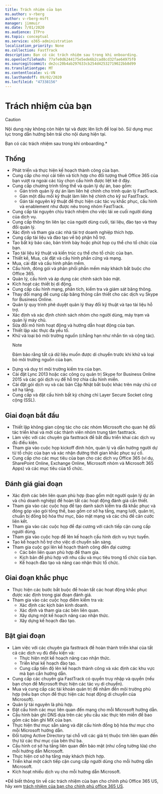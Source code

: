```yaml
---
title: Trách nhiệm của bạn
ms.author: v-rberg
author: v-rberg-msft
manager: jimmuir
ms.date: 7/01/2020
ms.audience: ITPro
ms.topic: conceptual
ms.service: o365-administration
localization_priority: None
ms.collection: FastTrack
description: Bạn có các trách nhiệm sau trong khi onboarding.
ms.openlocfilehash: 77afe0d6244175e5ede6b2cad8cd32fae64975f0
ms.sourcegitcommit: de2cc20b4ab297633cb254d42532719022bb8d99
ms.translationtype: MT
ms.contentlocale: vi-VN
ms.lasthandoff: 09/02/2020
ms.locfileid: "47338156"
---
```

# <a name="your-responsibilities"></a>Trách nhiệm của bạn

> [!CAUTION]
> Nội dung này không còn hiện tại và được lên lịch để loại bỏ. Sử dụng mục lục trong dẫn hướng bên trái cho nội dung hiện tại.

Bạn có các trách nhiệm sau trong khi onboarding.\*
  
## <a name="general"></a>Thống

- Phát triển và thực hiện kế hoạch thành công của bạn.
- Cung cấp cho mọi cải tiến và tích hợp cho đối tượng thuê Office 365 của bạn vượt ra ngoài các tùy chọn cấu hình được liệt kê ở đây.  
- Cung cấp chương trình tổng thể và quản lý dự án, bao gồm: 
  - Gán trình quản lý dự án làm liên hệ chính cho trình quản lý FastTrack.
  - Gán một đầu mối kỹ thuật làm liên hệ chính cho kỹ sư FastTrack.
  - Gán tài nguyên kỹ thuật để thực hiện các tác vụ khắc phục, cấu hình và enablement như được nêu trong nhóm FastTrack. 
- Cung cấp tài nguyên chịu trách nhiệm cho việc lái xe cuối người dùng của dịch vụ. 
- Cung cấp thông tin liên lạc của người dùng cuối, tài liệu, đào tạo và thay đổi quản lý.
- Xác định và tham gia các nhà tài trợ doanh nghiệp thích hợp.  
- Cung cấp tài liệu và đào tạo về bộ phận hỗ trợ.  
- Tạo bất kỳ báo cáo, bản trình bày hoặc phút họp cụ thể cho tổ chức của bạn. 
- Tạo tài liệu kỹ thuật và kiến trúc cụ thể cho tổ chức của bạn.   
- Thiết kế, Mua, cài đặt và cấu hình phần cứng và mạng.   
- Mua, cài đặt và cấu hình phần mềm.  
- Cấu hình, đóng gói và phân phối phần mềm máy khách bắt buộc cho Office 365.  
- Quản lý, cấu hình và áp dụng các chính sách bảo mật.
- Kích hoạt các thiết bị di động.
- Cung cấp cấu hình mạng, phân tích, kiểm tra và giám sát băng thông. 
- Thay đổi mạng để cung cấp băng thông cần thiết cho các dịch vụ Skype for Business Online. 
- Quản lý quy trình phê duyệt quản lý thay đổi kỹ thuật và tạo tài liệu hỗ trợ.  
- Xác định và xác định chính sách nhóm cho người dùng, máy trạm và quản lý máy chủ. 
- Sửa đổi mô hình hoạt động và hướng dẫn hoạt động của bạn. 
- Thiết lập xác thực đa yếu tố.  
- Khử và loại bỏ môi trường nguồn (chẳng hạn như nhắn tin và cộng tác). 
    > [!NOTE]
    > Đảm bảo rằng tất cả dữ liệu muốn được di chuyển trước khi khử và loại bỏ môi trường nguồn của bạn. 
- Dựng và duy trì môi trường kiểm tra của bạn.  
- Cài đặt Lync 2013 hoặc các công cụ quản trị Skype for Business Online 2015 và các gói dịch vụ để hỗ trợ chia cấu hình miền.
- Cài đặt gói dịch vụ và các bản Cập Nhật bắt buộc khác trên máy chủ cơ sở hạ tầng. 
- Cung cấp và đặt cấu hình bất kỳ chứng chỉ Layer Secure Socket công cộng (SSL). 
    
## <a name="initiate-phase"></a>Giai đoạn bắt đầu

- Thiết lập không gian cộng tác cho các nhóm Microsoft cho quan hệ đối tác triển khai và mời các thành viên nhóm trung tâm fasttrack.   
- Làm việc với các chuyên gia fasttrack để bắt đầu triển khai các dịch vụ đủ điều kiện.    
- Tham gia vào cuộc họp kickoff đính hôn, quản lý và dẫn hướng người dự từ tổ chức của bạn và xác nhận đường thời gian khắc phục sự cố.   
- Cung cấp cho các mục tiêu của bạn cho các dịch vụ Office 365 (ví dụ, SharePoint Online, Exchange Online, Microsoft nhóm và Microsoft 365 Apps) và các mục tiêu của tổ chức.
    
## <a name="assess-phase"></a>Đánh giá giai đoạn

- Xác định các bên liên quan phù hợp (bao gồm một người quản lý dự án và chủ doanh nghiệp) để hoàn tất các hoạt động đánh giá cần thiết.    
- Tham gia vào các cuộc họp để tạo danh sách kiểm tra đã khắc phục và đóng góp vào gói tổng thể, bao gồm cơ sở hạ tầng, mạng lưới, quản trị, chuẩn bị đồng bộ hóa thư mục, bảo mật mạng và các chủ đề căn cước liên kết.   
- Tham gia vào các cuộc họp để đại cương với cách tiếp cận cung cấp người dùng.  
- Tham gia vào cuộc họp để lên kế hoạch cấu hình dịch vụ trực tuyến.    
- Tạo kế hoạch hỗ trợ cho việc di chuyển sẵn sàng. 
- Tham gia cuộc gọi lên kế hoạch thành công đến đại cương:   
  - Các bên liên quan phù hợp để tham gia.  
  - Kịch bản để phù hợp với nhu cầu và mục tiêu trong tổ chức của bạn.
  - Kế hoạch đào tạo và nâng cao nhận thức tổ chức.
    
## <a name="remediate-phase"></a>Giai đoạn khắc phục

- Thực hiện các bước bắt buộc để hoàn tất các hoạt động khắc phục được xác định trong giai đoạn đánh giá. 
- Tham gia vào các cuộc họp điểm kiểm tra và: 
  - Xác định các kịch bản kinh doanh.   
  - Xác định và tham gia các bên liên quan.
  - Xây dựng một kế hoạch nâng cao nhận thức. 
  - Xây dựng kế hoạch đào tạo.
    
## <a name="enable-phase"></a>Bật giai đoạn

- Làm việc với các chuyên gia fasttrack để hoàn thành triển khai của tất cả các dịch vụ đủ điều kiện và:  
  - Thực hiện một kế hoạch nâng cao nhận thức.  
  - Triển khai kế hoạch đào tạo. 
  - Cung cấp tiến độ lên kế hoạch thành công và xác định các khu vực mà bạn cần hướng dẫn.
- Cung cấp các chuyên gia FastTrack có quyền truy nhập và quyền (nếu bạn chọn để Microsoft thực hiện các tác vụ di chuyển).  
- Mua và cung cấp các tài khoản quản trị để nhắm đến môi trường phù hợp (nếu bạn chọn để thực hiện các hoạt động di chuyển của Microsoft).   
- Quản lý tài nguyên là phù hợp.   
- Đặt cấu hình các mục liên quan đến mạng cho mỗi Microsoft hướng dẫn.  
- Cấu hình bản ghi DNS dựa trên các yêu cầu xác thực tên miền để bao gồm các bản ghi MX của bạn.   
- Thực hiện thư mục sẵn sàng và đặt cấu hình đồng bộ hóa thư mục cho mỗi Microsoft hướng dẫn.
- Đối tượng Active Directory tại chỗ với các giá trị thuộc tính liên quan đến thư từ các thư mục của bên thứ ba.   
- Cấu hình cơ sở hạ tầng liên quan đến bảo mật (như cổng tường lửa) cho mỗi hướng dẫn Microsoft.
- Thực hiện cơ sở hạ tầng máy khách thích hợp.  
- Triển khai một cách tiếp cận cung cấp người dùng cho mỗi hướng dẫn Microsoft.  
- Kích hoạt nhiều dịch vụ cho mỗi hướng dẫn Microsoft.  
    
\*Để biết thông tin về các trách nhiệm của bạn cho chính phủ Office 365 US, hãy xem [trách nhiệm của bạn cho chính phủ office 365 US](US-Gov-appendix-your-responsibilities.md).
  